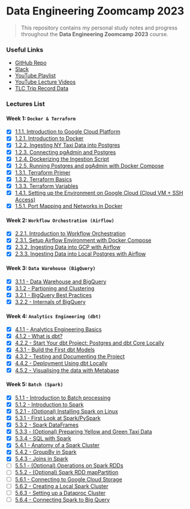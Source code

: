 # Data Engineering Zoomcamp 2023

> This repository contains my personal study notes and progress throughout the **Data Engineering Zoomcamp 2023** course.

### Useful Links
- [GitHub Repo](https://github.com/DataTalksClub/data-engineering-zoomcamp)
- [Slack](https://datatalks.club/slack.html)
- [YouTube Playlist](https://www.youtube.com/playlist?list=PL3MmuxUbc_hJed7dXYoJw8DoCuVHhGEQb)
- [YouTube Lecture Videos](https://www.youtube.com/playlist?list=PL3MmuxUbc_hJed7dXYoJw8DoCuVHhGEQb)
- [TLC Trip Record Data](https://github.com/DataTalksClub/nyc-tlc-data)

### Lectures List

#### Week 1: `Docker & Terraform`

- [x] [1.1.1. Introduction to Google Cloud Platform](https://youtu.be/18jIzE41fJ4?si=gW4L3FsYIy6BKDZU)
- [x] [1.2.1. Introduction to Docker](https://youtu.be/EYNwNlOrpr0?si=S47DaRXkKmBsXrkm)
- [x] [1.2.2. Ingesting NY Taxi Data into Postgres](https://youtu.be/2JM-ziJt0WI?si=8CdaEMPPNzAIwe_t)
- [x] [1.2.3. Connecting pgAdmin and Postgres](https://youtu.be/hCAIVe9N0ow?si=91CpEW3a6xXWBXYx)
- [x] [1.2.4. Dockerizing the Ingestion Script](https://youtu.be/B1WwATwf-vY?si=v5R4hGVAo0mRgLuI)
- [x] [1.2.5. Running Postgres and pgAdmin with Docker Compose](https://youtu.be/hKI6PkPhpa0?si=sKoZTxGfPLzL2awJ)
- [x] [1.3.1. Terraform Primer](https://youtu.be/s2bOYDCKl_M?si=zV4BRoiBvLDo_Yjc)
- [x] [1.3.2. Terraform Basics](https://youtu.be/Y2ux7gq3Z0o?si=uiT_FXBCd1ZWYUTN)
- [x] [1.3.3. Terraform Variables](https://youtu.be/PBi0hHjLftk?si=22H3EaD3fR_9qA0X)
- [x] [1.4.1. Setting up the Environment on Google Cloud (Cloud VM + SSH Access)](https://youtu.be/ae-CV2KfoN0?si=h5A2VPVKowKX8iY9)
- [x] [1.5.1. Port Mapping and Networks in Docker](https://youtu.be/tOr4hTsHOzU?si=TJILfj8GkWWzQn_z)

#### Week 2: `Workflow Orchestration (Airflow)`

- [x] [2.2.1. Introduction to Workflow Orchestration](https://youtu.be/0yK7LXwYeD0?si=lFmijd8wQmwPyqlk)
- [x] [2.3.1. Setup Airflow Environment with Docker Compose](https://youtu.be/lqDMzReAtrw?si=Se56KquyYJ8f3MfV)
- [x] [2.3.2. Ingesting Data into GCP with Airflow](https://youtu.be/9ksX9REfL8w?si=bwONmw4pYZyB8obK)
- [x] [2.3.3. Ingesting Data into Local Postgres with Airflow](https://youtu.be/s2U8MWJH5xA?si=SIjA5BqBbf20XGf7)

#### Week 3: `Data Warehouse (BigQuery)`

- [x] [3.1.1 - Data Warehouse and BigQuery](https://www.youtube.com/watch?v=jrHljAoD6nM&list=PL3MmuxUbc_hJed7dXYoJw8DoCuVHhGEQb)
- [x] [3.1.2 - Partioning and Clustering](https://www.youtube.com/watch?v=-CqXf7vhhDs&list=PL3MmuxUbc_hJed7dXYoJw8DoCuVHhGEQb)
- [x] [3.2.1 - BigQuery Best Practices](https://www.youtube.com/watch?v=k81mLJVX08w&list=PL3MmuxUbc_hJed7dXYoJw8DoCuVHhGEQb)
- [x] [3.2.2 - Internals of BigQuery](https://www.youtube.com/watch?v=eduHi1inM4s&list=PL3MmuxUbc_hJed7dXYoJw8DoCuVHhGEQb)

#### Week 4: `Analytics Engineering (dbt)`

- [x] [4.1.1 - Analytics Engineering Basics](https://www.youtube.com/watch?v=uF76d5EmdtU&list=PL3MmuxUbc_hJed7dXYoJw8DoCuVHhGEQb)
- [x] [4.1.2 - What is dbt?](https://www.youtube.com/watch?v=4eCouvVOJUw&list=PL3MmuxUbc_hKVX8VnwWCPaWlIHf1qmg8s)
- [x] [4.2.2 - Start Your dbt Project: Postgres and dbt Core Locally](https://www.youtube.com/watch?v=1HmL63e-vRs&list=PL3MmuxUbc_hJed7dXYoJw8DoCuVHhGEQb)
- [x] [4.3.1 - Build the First dbt Models](https://www.youtube.com/watch?v=ueVy2N54lyc&list=PL3MmuxUbc_hJed7dXYoJw8DoCuVHhGEQb)
- [x] [4.3.2 - Testing and Documenting the Project](https://www.youtube.com/watch?v=2dNJXHFCHaY&list=PL3MmuxUbc_hJed7dXYoJw8DoCuVHhGEQb)
- [x] [4.4.2 - Deployment Using dbt Locally](https://www.youtube.com/watch?v=Cs9Od1pcrzM&list=PL3MmuxUbc_hJed7dXYoJw8DoCuVHhGEQb)
- [x] [4.5.2 - Visualising the data with Metabase](https://www.youtube.com/watch?v=BnLkrA7a6gM&list=PL3MmuxUbc_hJed7dXYoJw8DoCuVHhGEQb)

#### Week 5: `Batch (Spark)`

- [x] [5.1.1 - Introduction to Batch processing](https://www.youtube.com/watch?v=dcHe5Fl3MF8&list=PL3MmuxUbc_hJed7dXYoJw8DoCuVHhGEQb)
- [x] [5.1.2 - Introduction to Spark](https://www.youtube.com/watch?v=FhaqbEOuQ8U&list=PL3MmuxUbc_hJed7dXYoJw8DoCuVHhGEQb)
- [x] [5.2.1 - (Optional) Installing Spark on Linux](https://www.youtube.com/watch?v=hqUbB9c8sKg&list=PL3MmuxUbc_hJed7dXYoJw8DoCuVHhGEQb)
- [x] [5.3.1 - First Look at Spark/PySpark](https://www.youtube.com/watch?v=r_Sf6fCB40c&list=PL3MmuxUbc_hJed7dXYoJw8DoCuVHhGEQb)
- [x] [5.3.2 - Spark DataFrames](https://www.youtube.com/watch?v=ti3aC1m3rE8&list=PL3MmuxUbc_hJed7dXYoJw8DoCuVHhGEQb)
- [x] [5.3.3 - (Optional) Preparing Yellow and Green Taxi Data](https://www.youtube.com/watch?v=CI3P4tAtru4&list=PL3MmuxUbc_hJed7dXYoJw8DoCuVHhGEQb)
- [x] [5.3.4 - SQL with Spark](https://www.youtube.com/watch?v=uAlp2VuZZPY&list=PL3MmuxUbc_hJed7dXYoJw8DoCuVHhGEQb)
- [x] [5.4.1 - Anatomy of a Spark Cluster](https://www.youtube.com/watch?v=68CipcZt7ZA&list=PL3MmuxUbc_hJed7dXYoJw8DoCuVHhGEQb)
- [x] [5.4.2 - GroupBy in Spark](https://www.youtube.com/watch?v=9qrDsY_2COo&list=PL3MmuxUbc_hJed7dXYoJw8DoCuVHhGEQb)
- [x] [5.4.3 - Joins in Spark](https://www.youtube.com/watch?v=lu7TrqAWuH4&list=PL3MmuxUbc_hJed7dXYoJw8DoCuVHhGEQb)
- [ ] [5.5.1 - (Optional) Operations on Spark RDDs](https://www.youtube.com/watch?v=Bdu-xIrF3OM&list=PL3MmuxUbc_hJed7dXYoJw8DoCuVHhGEQb)
- [ ] [5.5.2 - (Optional) Spark RDD mapPartition](https://www.youtube.com/watch?v=k3uB2K99roI&list=PL3MmuxUbc_hJed7dXYoJw8DoCuVHhGEQb)
- [ ] [5.6.1 - Connecting to Google Cloud Storage](https://www.youtube.com/watch?v=Yyz293hBVcQ&list=PL3MmuxUbc_hJed7dXYoJw8DoCuVHhGEQb)
- [ ] [5.6.2 - Creating a Local Spark Cluster](https://www.youtube.com/watch?v=HXBwSlXo5IA&list=PL3MmuxUbc_hJed7dXYoJw8DoCuVHhGEQb)
- [ ] [5.6.3 - Setting up a Dataproc Cluster](https://www.youtube.com/watch?v=osAiAYahvh8&list=PL3MmuxUbc_hJed7dXYoJw8DoCuVHhGEQb)
- [ ] [5.6.4 - Connecting Spark to Big Query](https://www.youtube.com/watch?v=HIm2BOj8C0Q&list=PL3MmuxUbc_hJed7dXYoJw8DoCuVHhGEQb)